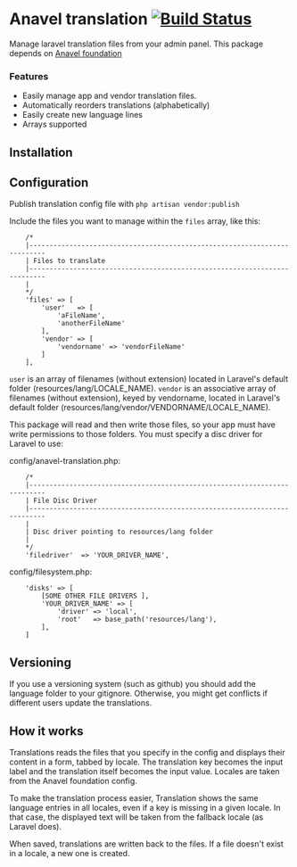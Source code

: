 # Anavel translation [![Build Status](https://travis-ci.org/anavel/translation.svg?branch=master)](https://travis-ci.org/anavel/translation)

Manage laravel translation files from your admin panel. This package depends on [Anavel foundation](https://github.com/anavel/foundation)

### Features

* Easily manage app and vendor translation files.
* Automatically reorders translations (alphabetically)
* Easily create new language lines
* Arrays supported

## Installation


## Configuration

Publish translation config file with `php artisan vendor:publish`

Include the files you want to manage within the `files` array, like this:

```
    /*
    |--------------------------------------------------------------------------
    | Files to translate
    |--------------------------------------------------------------------------
    |
    */
    'files' => [
        'user'   => [
            'aFileName',
            'anotherFileName'
        ],
        'vendor' => [
            'vendorname' => 'vendorFileName'
        ]
    ],
```

`user` is an array of filenames (without extension) located in Laravel's default folder (resources/lang/LOCALE_NAME).
`vendor` is an associative array of filenames (without extension), keyed by vendorname, located in Laravel's default folder (resources/lang/vendor/VENDORNAME/LOCALE_NAME).

This package will read and then write those files, so your app must have write permissions to those folders. You must specify a disc driver for Laravel to use:

config/anavel-translation.php:

```
    /*
    |--------------------------------------------------------------------------
    | File Disc Driver
    |--------------------------------------------------------------------------
    |
    | Disc driver pointing to resources/lang folder
    |
    */
    'filedriver'  => 'YOUR_DRIVER_NAME',
```

config/filesystem.php:

```
    'disks' => [
        [SOME OTHER FILE DRIVERS ],
        'YOUR_DRIVER_NAME' => [
            'driver' => 'local',
            'root'   => base_path('resources/lang'),
        ],
    ]
```

## Versioning

If you use a versioning system (such as github) you should add the language folder to your gitignore. Otherwise, you might
get conflicts if different users update the translations.

## How it works

 Translations reads the files that you specify in the config and displays their content in a form, tabbed by locale.
 The translation key becomes the input label and the translation itself becomes the input value.
 Locales are taken from the Anavel foundation config.

 To make the translation process easier, Translation shows the same language entries in all locales, even if a key is missing in a given locale.
 In that case, the displayed text will be taken from the fallback locale (as Laravel does).

 When saved, translations are written back to the files. If a file doesn't exist in a locale, a new one is created.